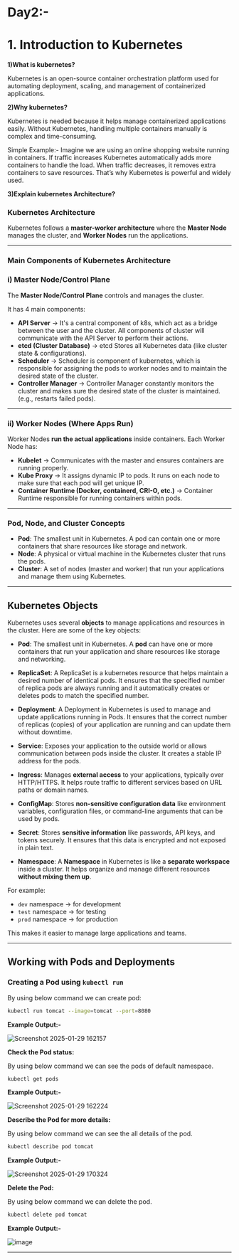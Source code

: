 # **Day2:-**

# 1. Introduction to Kubernetes

**1)What is kubernetes?**

  Kubernetes is an open-source container orchestration platform used for automating deployment,    scaling, and management of containerized applications.

**2)Why kubernetes?**

  Kubernetes is needed because it helps manage containerized applications easily. Without Kubernetes, handling multiple containers manually is complex and time-consuming.
  
  Simple Example:-
Imagine we are using an online shopping website running in containers. If traffic increases Kubernetes automatically adds more containers to handle the load. When traffic decreases, it removes extra containers to save resources.
That’s why Kubernetes is powerful and widely used.

**3)Explain kubernetes Architecture?**

  ### **Kubernetes Architecture**  

Kubernetes follows a **master-worker architecture** where the **Master Node** manages the cluster, and **Worker Nodes** run the applications.  

---

### **Main Components of Kubernetes Architecture**  

### **i) Master Node/Control Plane**  
The **Master Node/Control Plane** controls and manages the cluster. 

It has 4 main components:  

- **API Server** → It's a central component of k8s, which act as a bridge between the user and the cluster. All components of cluster will communicate with the API Server to perform their actions.
- **etcd (Cluster Database)** → etcd Stores all Kubernetes data (like cluster state & configurations).    
- **Scheduler** → Scheduler is component of kubernetes, which is responsible for assigning the pods to worker nodes and to maintain the desired state of the cluster.  
- **Controller Manager** →  Controller Manager constantly monitors the cluster and makes sure the desired state of the cluster is maintained. (e.g., restarts failed pods).

---

### **ii) Worker Nodes (Where Apps Run)**  
Worker Nodes **run the actual applications** inside containers. Each Worker Node has:  

- **Kubelet** → Communicates with the master and ensures containers are running properly.  
- **Kube Proxy** → It assigns dynamic IP to pods. It runs on each node to make sure that each pod will get unique IP.  
- **Container Runtime (Docker, containerd, CRI-O, etc.)** → Container Runtime responsible for running containers within pods.  

--- 

### **Pod, Node, and Cluster Concepts**
- **Pod**: The smallest unit in Kubernetes. A pod can contain one or more containers that share resources like storage and network.
- **Node**: A physical or virtual machine in the Kubernetes cluster that runs the pods.
- **Cluster**: A set of nodes (master and worker) that run your applications and manage them using Kubernetes.

---

## **Kubernetes Objects**

Kubernetes uses several **objects** to manage applications and resources in the cluster. Here are some of the key objects:

- **Pod**: The smallest unit in Kubernetes. A **pod** can have one or more containers that run your application and share resources like storage and networking.

- **ReplicaSet**: A ReplicaSet is a kubernetes resource that helps maintain a desired number of identical pods. It ensures that the specified number of replica pods are always running and it automatically creates or deletes pods to match the specified number.

- **Deployment**: A Deployment in Kubernetes is used to manage and update applications running in Pods. It ensures that the correct number of replicas (copies) of your application are running and can update them without downtime.

- **Service**: Exposes your application to the outside world or allows communication between pods inside the cluster. It creates a stable IP address for the pods.

- **Ingress**: Manages **external access** to your applications, typically over HTTP/HTTPS. It helps route traffic to different services based on URL paths or domain names.

- **ConfigMap**: Stores **non-sensitive configuration data** like environment variables, configuration files, or command-line arguments that can be used by pods.

- **Secret**: Stores **sensitive information** like passwords, API keys, and tokens securely. It ensures that this data is encrypted and not exposed in plain text.

- **Namespace**: A **Namespace** in Kubernetes is like a **separate workspace** inside a cluster. It helps organize and manage different resources **without mixing them up**.  

For example:  
- `dev` namespace → for development  
- `test` namespace → for testing  
- `prod` namespace → for production  

This makes it easier to manage large applications and teams.

---

## **Working with Pods and Deployments**  

### **Creating a Pod using `kubectl run`**  
By using below command we can create pod:  

```sh
kubectl run tomcat --image=tomcat --port=8080
```

**Example Output:-**

![Screenshot 2025-01-29 162157](https://github.com/user-attachments/assets/7961aec2-99aa-4376-be9a-b87ebd407c48)


**Check the Pod status:** 

By using below command we can see the pods of default namespace.

```sh
kubectl get pods
```

**Example Output:-**

![Screenshot 2025-01-29 162224](https://github.com/user-attachments/assets/1928b209-f50a-4e02-957c-56c64677a3d0)


**Describe the Pod for more details:**  

By using below command we can see the all details of the pod.

```sh
kubectl describe pod tomcat
```
**Example Output:-**

 ![Screenshot 2025-01-29 170324](https://github.com/user-attachments/assets/d21bd35b-c679-4361-b009-c6308855d613)


**Delete the Pod:**

By using below command we can delete the pod.

```sh
kubectl delete pod tomcat
```

**Example Output:-**

![image](https://github.com/user-attachments/assets/643acb41-c367-48a4-93a8-e1bb0d43d269)

---

